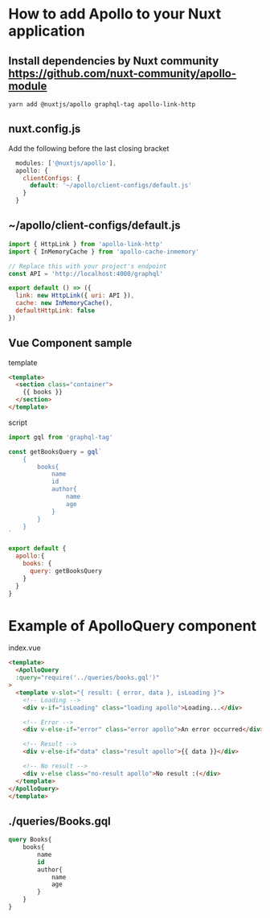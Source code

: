 # How to add Apollo to your Nuxt application

## Install dependencies by Nuxt community https://github.com/nuxt-community/apollo-module
```
yarn add @nuxtjs/apollo graphql-tag apollo-link-http
```

## nuxt.config.js

Add the following before the last closing bracket
```javascript
  modules: ['@nuxtjs/apollo'],
  apollo: {
    clientConfigs: {
      default: '~/apollo/client-configs/default.js'
    }
  }
```

## ~/apollo/client-configs/default.js
```javascript
import { HttpLink } from 'apollo-link-http'
import { InMemoryCache } from 'apollo-cache-inmemory'

// Replace this with your project's endpoint
const API = 'http://localhost:4000/graphql'

export default () => ({
  link: new HttpLink({ uri: API }),
  cache: new InMemoryCache(),
  defaultHttpLink: false
})

```

## Vue Component sample

template
```html
<template>
  <section class="container">
    {{ books }}
  </section>
</template>
```

script
```js
import gql from 'graphql-tag'

const getBooksQuery = gql`
    {
        books{
            name
            id
            author{
                name
                age
            }
        }
    }
`

export default {
  apollo:{
    books: {
      query: getBooksQuery
    }
  }
}
```

# Example of ApolloQuery component 
index.vue

```html
<template>
  <ApolloQuery
  :query="require('../queries/books.gql')"
>
  <template v-slot="{ result: { error, data }, isLoading }">
    <!-- Loading -->
    <div v-if="isLoading" class="loading apollo">Loading...</div>

    <!-- Error -->
    <div v-else-if="error" class="error apollo">An error occurred</div>

    <!-- Result -->
    <div v-else-if="data" class="result apollo">{{ data }}</div>

    <!-- No result -->
    <div v-else class="no-result apollo">No result :(</div>
  </template>
</ApolloQuery>
</template>
```

## ./queries/Books.gql
```sql
query Books{
    books{
        name
        id
        author{
            name
            age
        }
    }
}
```